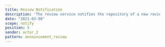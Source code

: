 ```yaml
---
title: Review Notification
description: 'The review service notifies the repository of a new review. Announcing a review of a resource. '
date: "2021-03-08"
scope: notify
position: 5
sender: actor_2
pattern: announcement_review
---
```


